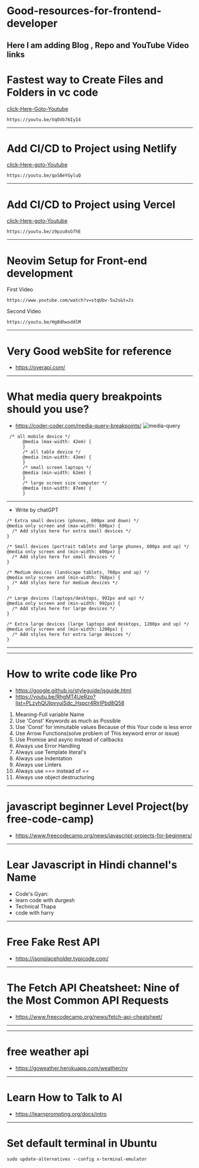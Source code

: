 # Good-resources-for-frontend-developer
Here I am adding Blog , Repo and  YouTube Video   links
---
# Fastest way to  Create Files and Folders in vc code


[click-Here-Goto-Youtube](https://youtu.be/VqOVb76IyI4)
```
https://youtu.be/VqOVb76IyI4

```
---
# Add CI/CD to Project using Netlify


[click-Here-goto-Youtube](https://youtu.be/qoSBeYGyluQ)

```
https://youtu.be/qoSBeYGyluQ

```
---
# Add CI/CD to Project using Vercel

[click-Here-goto-Youtube](https://youtu.be/z9pzu8sGfhE)

```
https://youtu.be/z9pzu8sGfhE
```
---
# Neovim Setup for Front-end development

First Video
```
https://www.youtube.com/watch?v=stqUbv-5u2s&t=2s
```


Second Video
```
https://youtu.be/Hg8dhwsddlM
```
---
# Very Good webSite for reference
* https://overapi.com/
---
# What media query breakpoints should you use?
* https://coder-coder.com/media-query-breakpoints/
![media-query](https://user-images.githubusercontent.com/127021921/229667558-583da250-efbb-499e-9bfa-e673c1802391.png)

```
 /* all mobile device */
      @media (max-width: 42em) {
      }
      /* all table device */
      @media (min-width: 43em) {
      }
      /* small screen laptops */
      @media (min-width: 62em) {
      }
      /* large screen size computer */
      @media (min-width: 87em) {
      }
```
---
* Write by chatGPT
```
/* Extra small devices (phones, 600px and down) */
@media only screen and (max-width: 600px) {
  /* Add styles here for extra small devices */
}

/* Small devices (portrait tablets and large phones, 600px and up) */
@media only screen and (min-width: 600px) {
  /* Add styles here for small devices */
}

/* Medium devices (landscape tablets, 768px and up) */
@media only screen and (min-width: 768px) {
  /* Add styles here for medium devices */
}

/* Large devices (laptops/desktops, 992px and up) */
@media only screen and (min-width: 992px) {
  /* Add styles here for large devices */
}

/* Extra large devices (large laptops and desktops, 1200px and up) */
@media only screen and (min-width: 1200px) {
  /* Add styles here for extra large devices */
}
```
---
---
# How to write code like Pro
* https://google.github.io/styleguide/jsguide.html
* https://youtu.be/RhgMT4UeRzo?list=PLzvhQUIpvvuiSdc_Hspcr4RlrIPbd8Q58



1. Meaning-Full variable Name
2. Use 'Const' Keywords as much as Possible
3. Use 'Const' for immutable values Because of this Your code is less error
4. Use Arrow Functions(solve problem of This keyword error or issue)
5. Use Promise and async instead of callbacks 
6. Always use Error Handling
7. Always use Template literal's
8. Always use Indentation 
9. Always use Linters
10. Always use === instead of ==
11. Always use object destructuring
---
# javascript beginner Level Project(by free-code-camp)
* https://www.freecodecamp.org/news/javascript-projects-for-beginners/

---
# Lear Javascript in Hindi channel's Name
* Code's Gyan: 
* learn code with durgesh
* Technical Thapa
* code with harry


---
# Free Fake Rest API
* https://jsonplaceholder.typicode.com/


---
# The Fetch API Cheatsheet: Nine of the Most Common API Requests
* https://www.freecodecamp.org/news/fetch-api-cheatsheet/

---


---
# free weather api
* https://goweather.herokuapp.com/weather/ny


---
# Learn How to Talk to AI
* https://learnprompting.org/docs/intro
---
# Set default terminal in Ubuntu
```
sudo update-alternatives --config x-terminal-emulator
```










































